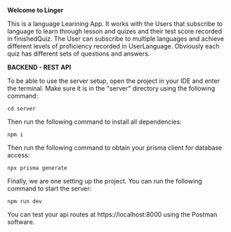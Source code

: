 **Welcome to Linger**

This is a language Learining App. 
It works with the Users that subscribe to language to learn through lesson and quizes and their test score recorded in finishedQuiz. The User can subscribe to multiple languages and achieve different levels of proficiency recorded in UserLanguage. Obviously each quiz has different sets of questions and answers.

**BACKEND - REST API**

To be able to use the server setup, open the project in your IDE and enter the terminal. Make sure it is in the "server" directory using the following command:

```plaintext
cd server
```

Then run the following command to install all dependencies:

```plaintext
npm i
```

Then run the following command to obtain your prisma client for database access:

```plaintext
npx prisma generate
```

Finally, we are one setting up the project. You can run the following command to start the server:

```plaintext
npm run dev
```

You can test your api routes at https://localhost:8000 using the Postman software.
